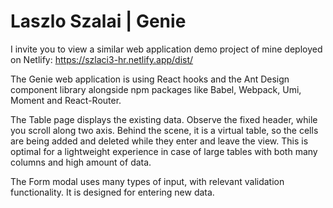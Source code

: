  
# Laszlo Szalai | Genie

I invite you to view a similar web application demo project of mine deployed on Netlify:
https://szlaci3-hr.netlify.app/dist/

The Genie web application is using React hooks and the Ant Design component library alongside npm packages like Babel, Webpack, Umi, Moment and React-Router.

The Table page displays the existing data. Observe the fixed header, while you scroll along two axis. Behind the scene, it is a virtual table, so the cells are being added and deleted while they enter and leave the view. This is optimal for a lightweight experience in case of large tables with both many columns and high amount of data.

The Form modal uses many types of input, with relevant validation functionality. It is designed for entering new data.